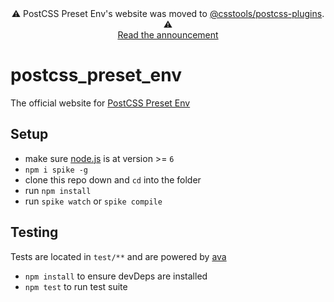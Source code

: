 <div align="center">⚠️ PostCSS Preset Env's website was moved to <a href="https://github.com/csstools/postcss-plugins/tree/main/sites/postcss-preset-env">@csstools/postcss-plugins</a>. ⚠️ <br>
<a href="https://github.com/csstools/postcss-plugins/discussions/75">Read the announcement</a></div>


# postcss_preset_env

The official website for [PostCSS Preset Env](https://github.com/csstools/postcss-preset-env)

## Setup

- make sure [node.js](http://nodejs.org) is at version >= `6`
- `npm i spike -g`
- clone this repo down and `cd` into the folder
- run `npm install`
- run `spike watch` or `spike compile`

## Testing
Tests are located in `test/**` and are powered by [ava](https://github.com/sindresorhus/ava)
- `npm install` to ensure devDeps are installed
- `npm test` to run test suite
